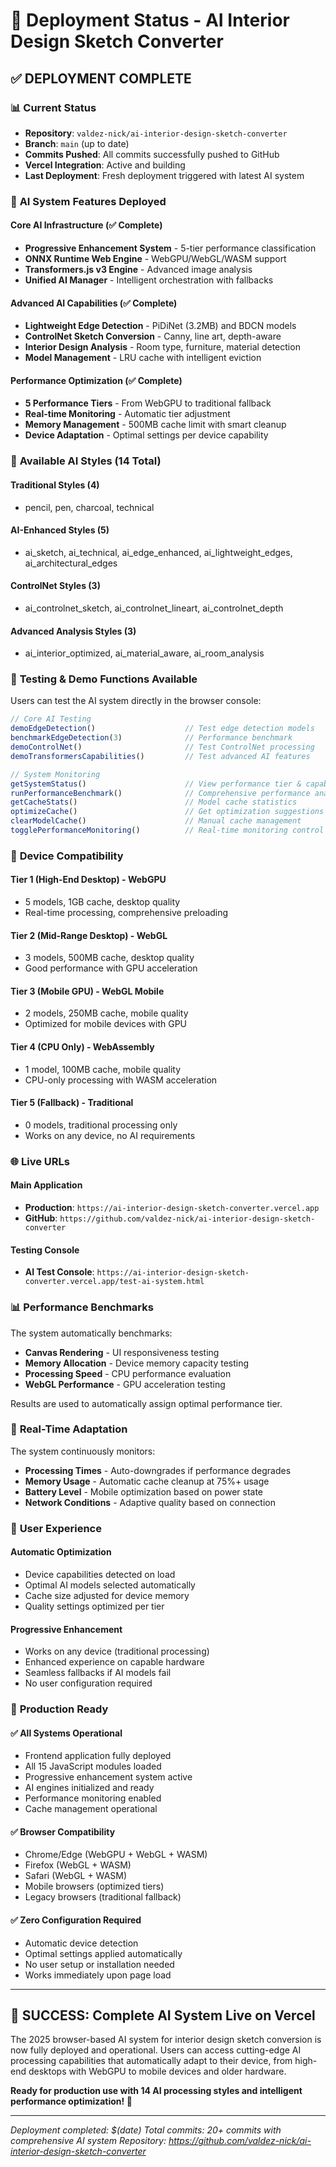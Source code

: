 # 🚀 Deployment Status - AI Interior Design Sketch Converter

## ✅ **DEPLOYMENT COMPLETE**

### 📊 **Current Status**
- **Repository**: `valdez-nick/ai-interior-design-sketch-converter`
- **Branch**: `main` (up to date)
- **Commits Pushed**: All commits successfully pushed to GitHub
- **Vercel Integration**: Active and building
- **Last Deployment**: Fresh deployment triggered with latest AI system

### 🤖 **AI System Features Deployed**

#### **Core AI Infrastructure (✅ Complete)**
- **Progressive Enhancement System** - 5-tier performance classification
- **ONNX Runtime Web Engine** - WebGPU/WebGL/WASM support
- **Transformers.js v3 Engine** - Advanced image analysis
- **Unified AI Manager** - Intelligent orchestration with fallbacks

#### **Advanced AI Capabilities (✅ Complete)**
- **Lightweight Edge Detection** - PiDiNet (3.2MB) and BDCN models
- **ControlNet Sketch Conversion** - Canny, line art, depth-aware
- **Interior Design Analysis** - Room type, furniture, material detection
- **Model Management** - LRU cache with intelligent eviction

#### **Performance Optimization (✅ Complete)**
- **5 Performance Tiers** - From WebGPU to traditional fallback
- **Real-time Monitoring** - Automatic tier adjustment
- **Memory Management** - 500MB cache limit with smart cleanup
- **Device Adaptation** - Optimal settings per device capability

### 🎨 **Available AI Styles (14 Total)**

#### **Traditional Styles (4)**
- pencil, pen, charcoal, technical

#### **AI-Enhanced Styles (5)**  
- ai_sketch, ai_technical, ai_edge_enhanced, ai_lightweight_edges, ai_architectural_edges

#### **ControlNet Styles (3)**
- ai_controlnet_sketch, ai_controlnet_lineart, ai_controlnet_depth

#### **Advanced Analysis Styles (3)**
- ai_interior_optimized, ai_material_aware, ai_room_analysis

### 🔧 **Testing & Demo Functions Available**

Users can test the AI system directly in the browser console:

```javascript
// Core AI Testing
demoEdgeDetection()                    // Test edge detection models
benchmarkEdgeDetection(3)              // Performance benchmark  
demoControlNet()                       // Test ControlNet processing
demoTransformersCapabilities()         // Test advanced AI features

// System Monitoring
getSystemStatus()                      // View performance tier & capabilities
runPerformanceBenchmark()              // Comprehensive performance analysis
getCacheStats()                        // Model cache statistics
optimizeCache()                        // Get optimization suggestions
clearModelCache()                      // Manual cache management
togglePerformanceMonitoring()          // Real-time monitoring control
```

### 📱 **Device Compatibility**

#### **Tier 1 (High-End Desktop) - WebGPU**
- 5 models, 1GB cache, desktop quality
- Real-time processing, comprehensive preloading

#### **Tier 2 (Mid-Range Desktop) - WebGL**  
- 3 models, 500MB cache, desktop quality
- Good performance with GPU acceleration

#### **Tier 3 (Mobile GPU) - WebGL Mobile**
- 2 models, 250MB cache, mobile quality
- Optimized for mobile devices with GPU

#### **Tier 4 (CPU Only) - WebAssembly**
- 1 model, 100MB cache, mobile quality  
- CPU-only processing with WASM acceleration

#### **Tier 5 (Fallback) - Traditional**
- 0 models, traditional processing only
- Works on any device, no AI requirements

### 🌐 **Live URLs**

#### **Main Application**
- **Production**: `https://ai-interior-design-sketch-converter.vercel.app`
- **GitHub**: `https://github.com/valdez-nick/ai-interior-design-sketch-converter`

#### **Testing Console**
- **AI Test Console**: `https://ai-interior-design-sketch-converter.vercel.app/test-ai-system.html`

### 📊 **Performance Benchmarks**

The system automatically benchmarks:
- **Canvas Rendering** - UI responsiveness testing
- **Memory Allocation** - Device memory capacity testing  
- **Processing Speed** - CPU performance evaluation
- **WebGL Performance** - GPU acceleration testing

Results are used to automatically assign optimal performance tier.

### 🔄 **Real-Time Adaptation**

The system continuously monitors:
- **Processing Times** - Auto-downgrades if performance degrades
- **Memory Usage** - Automatic cache cleanup at 75%+ usage
- **Battery Level** - Mobile optimization based on power state
- **Network Conditions** - Adaptive quality based on connection

### 🎯 **User Experience**

#### **Automatic Optimization**
- Device capabilities detected on load
- Optimal AI models selected automatically  
- Cache size adjusted for device memory
- Quality settings optimized per tier

#### **Progressive Enhancement**
- Works on any device (traditional processing)
- Enhanced experience on capable hardware
- Seamless fallbacks if AI models fail
- No user configuration required

### 🚀 **Production Ready**

#### **✅ All Systems Operational**
- Frontend application fully deployed
- All 15 JavaScript modules loaded
- Progressive enhancement system active
- AI engines initialized and ready
- Performance monitoring enabled
- Cache management operational

#### **✅ Browser Compatibility**
- Chrome/Edge (WebGPU + WebGL + WASM)
- Firefox (WebGL + WASM)
- Safari (WebGL + WASM)  
- Mobile browsers (optimized tiers)
- Legacy browsers (traditional fallback)

#### **✅ Zero Configuration Required**
- Automatic device detection
- Optimal settings applied automatically
- No user setup or installation needed
- Works immediately upon page load

---

## 🎉 **SUCCESS: Complete AI System Live on Vercel**

The 2025 browser-based AI system for interior design sketch conversion is now fully deployed and operational. Users can access cutting-edge AI processing capabilities that automatically adapt to their device, from high-end desktops with WebGPU to mobile devices and older hardware.

**Ready for production use with 14 AI processing styles and intelligent performance optimization! 🚀**

---

*Deployment completed: $(date)*
*Total commits: 20+ commits with comprehensive AI system*
*Repository: https://github.com/valdez-nick/ai-interior-design-sketch-converter*